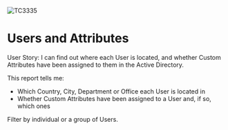 ![TC3335](https://user-images.githubusercontent.com/69800776/92775663-80d04c00-f396-11ea-9687-4e75a62fecfe.png)

# Users and Attributes

User Story: I can find out where each User is located, and whether Custom Attributes have been assigned to them in the Active Directory.

This report tells me: 

- Which Country, City, Department or Office each User is located in
- Whether Custom Attributes have been assigned to a User and, if so, which ones

Filter by individual or a group of Users. 
